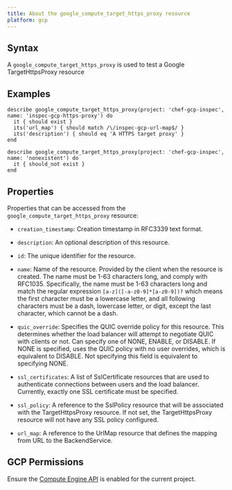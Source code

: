 ```yaml
---
title: About the google_compute_target_https_proxy resource
platform: gcp
---
```


## Syntax
A `google_compute_target_https_proxy` is used to test a Google TargetHttpsProxy resource

## Examples
```
describe google_compute_target_https_proxy(project: 'chef-gcp-inspec', name: 'inspec-gcp-https-proxy') do
  it { should exist }
  its('url_map') { should match /\/inspec-gcp-url-map$/ }
  its('description') { should eq 'A HTTPS target proxy' }
end

describe google_compute_target_https_proxy(project: 'chef-gcp-inspec', name: 'nonexistent') do
  it { should_not exist }
end
```

## Properties
Properties that can be accessed from the `google_compute_target_https_proxy` resource:

  * `creation_timestamp`: Creation timestamp in RFC3339 text format.

  * `description`: An optional description of this resource.

  * `id`: The unique identifier for the resource.

  * `name`: Name of the resource. Provided by the client when the resource is created. The name must be 1-63 characters long, and comply with RFC1035. Specifically, the name must be 1-63 characters long and match the regular expression `[a-z]([-a-z0-9]*[a-z0-9])?` which means the first character must be a lowercase letter, and all following characters must be a dash, lowercase letter, or digit, except the last character, which cannot be a dash.

  * `quic_override`: Specifies the QUIC override policy for this resource. This determines whether the load balancer will attempt to negotiate QUIC with clients or not. Can specify one of NONE, ENABLE, or DISABLE. If NONE is specified, uses the QUIC policy with no user overrides, which is equivalent to DISABLE. Not specifying this field is equivalent to specifying NONE.

  * `ssl_certificates`: A list of SslCertificate resources that are used to authenticate connections between users and the load balancer. Currently, exactly one SSL certificate must be specified.

  * `ssl_policy`: A reference to the SslPolicy resource that will be associated with the TargetHttpsProxy resource. If not set, the TargetHttpsProxy resource will not have any SSL policy configured.

  * `url_map`: A reference to the UrlMap resource that defines the mapping from URL to the BackendService.



## GCP Permissions

Ensure the [Compute Engine API](https://console.cloud.google.com/apis/library/compute.googleapis.com/) is enabled for the current project.
